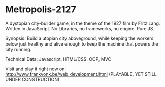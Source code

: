# Metropolis-2127
A dystopian city-builder game, in the theme of the 1927 film by Fritz Lang.
Written in JavaScript. No Libraries, no frameworks, no engine. Pure JS.

Synopsis:
Build a utopian city aboveground, while keeping the workers below just healthy and alive enough to keep the machine that powers the city running. 


Technical Data:
Javascript, HTML/CSS. OOP, MVC

Visit and play it right now on:
http://www.frankvonk.be/web_development.html
(PLAYABLE, YET STILL UNDER CONSTRUCTION)
